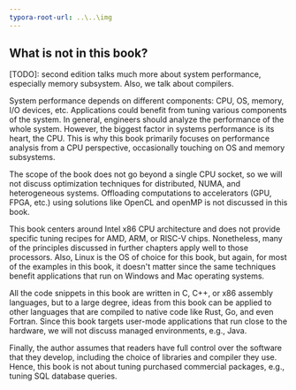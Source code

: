 ```yaml
---
typora-root-url: ..\..\img
---
```


## What is not in this book?

[TODO]: second edition talks much more about system performance, especially memory subsystem. Also, we talk about compilers.

System performance depends on different components: CPU, OS, memory, I/O  devices, etc. Applications could benefit from tuning various components of the system. In general, engineers should analyze the performance of the whole system. However, the biggest factor in systems performance is its heart, the CPU. This is why this book primarily focuses on performance analysis from a CPU perspective, occasionally touching on OS and memory subsystems.

The scope of the book does not go beyond a single CPU socket, so we will not discuss optimization techniques for distributed, NUMA, and heterogeneous systems. Offloading computations to accelerators (GPU, FPGA, etc.) using solutions like OpenCL and openMP is not discussed in this book. 

This book centers around Intel x86 CPU architecture and does not provide specific tuning recipes for AMD, ARM, or RISC-V chips. Nonetheless, many of the principles discussed in further chapters apply well to those processors. Also, Linux is the OS of choice for this book, but again, for most of the examples in this book, it doesn't matter since the same techniques benefit applications that run on Windows and Mac operating systems.

All the code snippets in this book are written in C, C++, or x86 assembly languages, but to a large degree, ideas from this book can be applied to other languages that are compiled to native code like Rust, Go, and even Fortran. Since this book targets user-mode applications that run close to the hardware, we will not discuss managed environments, e.g., Java. 

Finally, the author assumes that readers have full control over the software that they develop, including the choice of libraries and compiler they use. Hence, this book is not about tuning purchased commercial packages, e.g., tuning SQL database queries.

